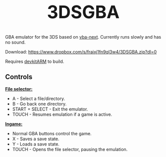 <b><center><h1>3DSGBA</h></center></b>
==========

GBA emulator for the 3DS based on [vba-next](https://github.com/libretro/vba-next). Currently runs slowly and has no sound.

Download: https://www.dropbox.com/s/fraixj1fn9ql3w4/3DSGBA.zip?dl=0

Requires [devkitARM](http://sourceforge.net/projects/devkitpro/files/devkitARM/) to build.


<b>Controls</b>
--------

<u><b>File selector:</u></b>
 * A - Select a file/directory.
 * B - Go back one directory.
 * START + SELECT - Exit the emulator.
 * TOUCH - Resumes emulation if a game is active.
 
<u><b>Ingame:</u></b>
 * Normal GBA buttons control the game.
 * X - Saves a save state.
 * Y - Loads a save state.
 * TOUCH - Opens the file selector, pausing the emulation.
